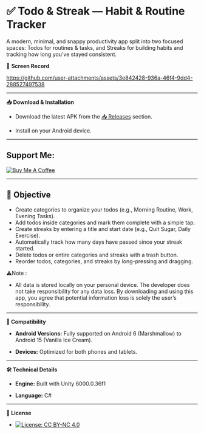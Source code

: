 # **✅ Todo & Streak — Habit & Routine Tracker**

A modern, minimal, and snappy productivity app split into two focused spaces: Todos for routines & tasks, and Streaks for building habits and tracking how long you’ve stayed consistent.

📸 **Screen Record**

https://github.com/user-attachments/assets/3e842428-936a-46f4-9dd4-288527497538


---


**📥 Download & Installation**

- Download the latest APK from the [📥 Releases](https://github.com/lNyctophilia/Todo/releases) section.

- Install on your Android device.


---


## Support Me:
[![Buy Me A Coffee](https://img.shields.io/badge/Buy%20Me%20A%20Coffee-FFDD00?style=for-the-badge&logo=buy-me-a-coffee&logoColor=black)](https://www.buymeacoffee.com/lNyctophilia)


---


## 🎯 Objective

- Create categories to organize your todos (e.g., Morning Routine, Work, Evening Tasks).
- Add todos inside categories and mark them complete with a simple tap.
- Create streaks by entering a title and start date (e.g., Quit Sugar, Daily Exercise).
- Automatically track how many days have passed since your streak started.
- Delete todos or entire categories and streaks with a trash button.
- Reorder todos, categories, and streaks by long-pressing and dragging.

⚠️Note : 
- All data is stored locally on your personal device. The developer does not take responsibility for any data loss. By downloading and using this app, you agree that potential information loss is solely the user’s responsibility.


---


**📱 Compatibility**

- **Android Versions:** Fully supported on Android 6 (Marshmallow) to Android 15 (Vanilla Ice Cream).

- **Devices:** Optimized for both phones and tablets.


---


**🛠️ Technical Details**

- **Engine:** Built with Unity 6000.0.36f1

- **Language:** C#


---


**📜 License**

- [![License: CC BY-NC 4.0](https://img.shields.io/badge/License-CC%20BY--NC%204.0-lightgrey.svg)](https://creativecommons.org/licenses/by-nc/4.0/)


